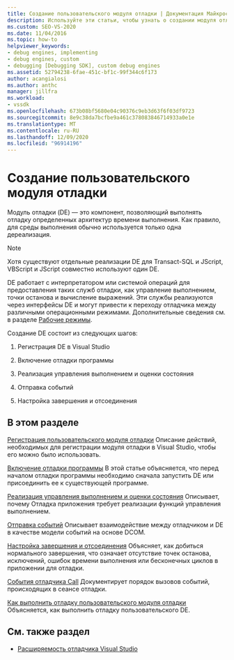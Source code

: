 ```yaml
---
title: Создание пользовательского модуля отладки | Документация Майкрософт
description: Используйте эти статьи, чтобы узнать о создании модуля отладки, который позволяет выполнять отладку определенных архитектур времени выполнения.
ms.custom: SEO-VS-2020
ms.date: 11/04/2016
ms.topic: how-to
helpviewer_keywords:
- debug engines, implementing
- debug engines, custom
- debugging [Debugging SDK], custom debug engines
ms.assetid: 52794238-6fae-451c-bf1c-99f344c6f173
author: acangialosi
ms.author: anthc
manager: jillfra
ms.workload:
- vssdk
ms.openlocfilehash: 673b08bf5680e04c90376c9eb3d63f6f03df9723
ms.sourcegitcommit: 8e9c38da7bcfbe9a461c378083846714933a0e1e
ms.translationtype: MT
ms.contentlocale: ru-RU
ms.lasthandoff: 12/09/2020
ms.locfileid: "96914196"
---
```

# <a name="create-a-custom-debug-engine"></a>Создание пользовательского модуля отладки
Модуль отладки (DE) — это компонент, позволяющий выполнять отладку определенных архитектур времени выполнения. Как правило, для среды выполнения обычно используется только одна дереализация.

> [!NOTE]
> Хотя существуют отдельные реализации DE для Transact-SQL и JScript, VBScript и JScript совместно используют один DE.

 DE работает с интерпретатором или системой операций для предоставления таких служб отладки, как управление выполнением, точки останова и вычисление выражений. Эти службы реализуются через интерфейсы DE и могут привести к переходу отладчика между различными операционными режимами. Дополнительные сведения см. в разделе [Рабочие режимы](../../extensibility/debugger/operational-modes.md).

 Создание DE состоит из следующих шагов:

1. Регистрация DE в Visual Studio

2. Включение отладки программы

3. Реализация управления выполнением и оценки состояния

4. Отправка событий

5. Настройка завершения и отсоединения

## <a name="in-this-section"></a>В этом разделе
 [Регистрация пользовательского модуля отладки](../../extensibility/debugger/registering-a-custom-debug-engine.md) Описание действий, необходимых для регистрации модуля отладки в Visual Studio, чтобы его можно было использовать.

 [Включение отладки программы](../../extensibility/debugger/enabling-a-program-to-be-debugged.md) В этой статье объясняется, что перед началом отладки программы необходимо сначала запустить DE или присоединить ее к существующей программе.

 [Реализация управления выполнением и оценки состояния](../../extensibility/debugger/execution-control-and-state-evaluation.md) Описывает, почему Отладка приложения требует реализации функций управления выполнением.

 [Отправка событий](../../extensibility/debugger/sending-events.md) Описывает взаимодействие между отладчиком и DE в качестве модели событий на основе DCOM.

 [Настройка завершения и отсоединения](../../extensibility/debugger/termination-and-detaching.md) Объясняет, как добиться нормального завершения, что означает отсутствие точек останова, исключений, ошибок времени выполнения или бесконечных циклов в приложении для отладки.

 [События отладчика Call](../../extensibility/debugger/calling-debugger-events.md) Документирует порядок вызовов событий, происходящих в сеансе отладки.

 [Как выполнить отладку пользовательского модуля отладки](../../extensibility/debugger/how-to-debug-a-custom-debug-engine.md) Объясняется, как выполнить отладку пользовательского DE.

## <a name="see-also"></a>См. также раздел
- [Расширяемость отладчика Visual Studio](../../extensibility/debugger/visual-studio-debugger-extensibility.md)

